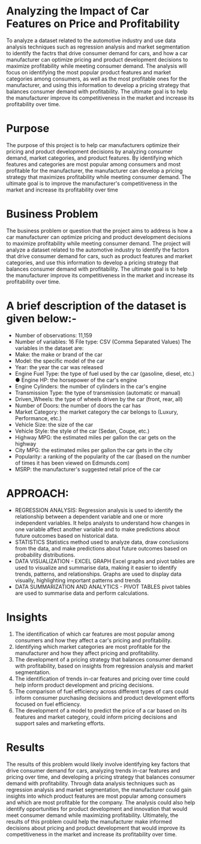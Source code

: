 
# Analyzing the Impact of Car Features on Price and Profitability
To analyze a dataset related to the automotive industry and use data analysis techniques such as regression analysis and market segmentation to identify the factrs that drive consumer demand for cars, and how a car manufacturer can optimize pricing and product development decisions to maximize profitability while meeting consumer demand. The analysis will focus on identifying the most popular product features and market
categories among consumers, as well as the most profitable ones for the manufacturer, and using this information to develop a pricing strategy that balances consumer demand with profitability. The ultimate goal is to help the manufacturer improve its competitiveness in the market and increase its profitability over time.

# Purpose
The purpose of this project is to help car manufacturers optimize their pricing and product development decisions by analyzing consumer demand, market categories, and product features. By identifying which features and categories are most popular among consumers and most profitable for the manufacturer, the manufacturer can develop a pricing strategy that maximizes profitability while meeting consumer demand. The ultimate goal is to improve the manufacturer's competitiveness in the market and increase its profitability over time

# Business Problem
The business problem or question that the project aims to address is how a car manufacturer can optimize pricing and product development decisions to maximize profitability while meeting consumer demand. The project will analyze a dataset related to the automotive industry to identify the factors that drive consumer demand for cars, such as product features and market categories, and use this information to develop a pricing strategy
that balances consumer demand with profitability. The ultimate goal is to help the manufacturer improve its competitiveness in the market and increase its profitability over time.

# A brief description of the dataset is given below:-

* Number of observations: 11,159
* Number of variables: 16 File type: CSV (Comma Separated Values) The variables in the dataset are: 
* Make: the make or brand of the car
* Model: the specific model of the car
* Year: the year the car was released
* Engine Fuel Type: the type of fuel used by the car (gasoline, diesel, etc.) ● Engine HP: the horsepower of the car's engine
* Engine Cylinders: the number of cylinders in the car's engine
* Transmission Type: the type of transmission (automatic or manual)
* Driven_Wheels: the type of wheels driven by the car (front, rear, all)
* Number of Doors: the number of doors the car has
* Market Category: the market category the car belongs to (Luxury, Performance, etc.)
* Vehicle Size: the size of the car
* Vehicle Style: the style of the car (Sedan, Coupe, etc.)
* Highway MPG: the estimated miles per gallon the car gets on the highway
* City MPG: the estimated miles per gallon the car gets in the city
* Popularity: a ranking of the popularity of the car (based on the number of times it has been viewed on Edmunds.com)
* MSRP: the manufacturer's suggested retail price of the car

# APPROACH:
* REGRESSION ANALYSIS: 
Regression analysis is used to identify the relationship between a dependent variable and one or more independent variables. It helps analysts to understand how changes in one variable affect another variable and to make predictions
about future outcomes based on historical data.
* STATISTICS
Statistics method used to analyze data, draw conclusions from the data, and
make predictions about future outcomes based on probability distributions.
* DATA VISUALIZATION - EXCEL GRAPH
 Excel graphs and pivot tables are used to visualize and summarise data, making it easier to identify trends, patterns, and relationships. Graphs are used to display data visually, highlighting important patterns and trends
* DATA SUMMARIZATION AND ANALYTICS - PIVOT TABLES pivot tables are used to summarise data and perform calculations.

# Insights
1. The identification of which car features are most popular among consumers and how they affect a car's pricing and profitability.
2. Identifying which market categories are most profitable for the manufacturer and how they affect pricing and profitability.
3. The development of a pricing strategy that balances consumer demand with profitability, based on insights from regression analysis and market segmentation.
4. The identification of trends in-car features and pricing over time could help inform product development and pricing decisions.
5. The comparison of fuel efficiency across different types of cars could inform consumer purchasing decisions and product development efforts focused on fuel efficiency.
6. The development of a model to predict the price of a car based on its features and market category, could inform pricing decisions and support sales and marketing efforts.


# Results
The results of this problem would likely involve identifying key factors that drive consumer demand for cars, analyzing trends in-car features and pricing over time, and developing a pricing strategy that balances consumer demand with profitability. Through data analysis techniques such as regression analysis and market segmentation, the manufacturer could
gain insights into which product features are most popular among consumers and which are most profitable for the company. The analysis could also help identify opportunities for product development and innovation that would meet consumer demand while maximizing profitability. Ultimately, the results of this problem could help the manufacturer make informed decisions about pricing and product development that would improve its competitiveness in the market and increase its profitability over time.